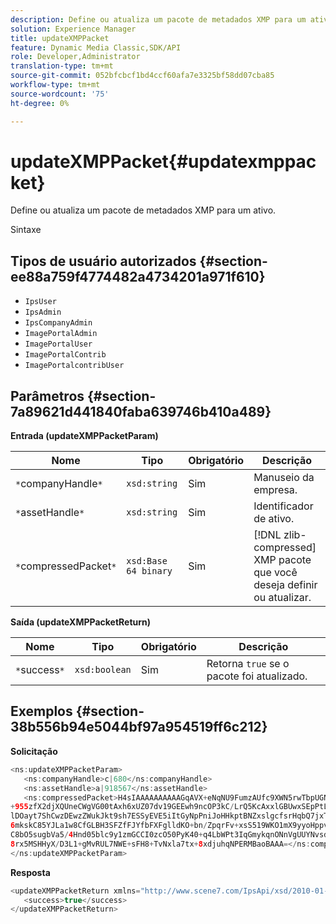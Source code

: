 ```yaml
---
description: Define ou atualiza um pacote de metadados XMP para um ativo.
solution: Experience Manager
title: updateXMPPacket
feature: Dynamic Media Classic,SDK/API
role: Developer,Administrator
translation-type: tm+mt
source-git-commit: 052bfcbcf1bd4ccf60afa7e3325bf58dd07cba85
workflow-type: tm+mt
source-wordcount: '75'
ht-degree: 0%

---
```



# updateXMPPacket{#updatexmppacket}

Define ou atualiza um pacote de metadados XMP para um ativo.

Sintaxe

## Tipos de usuário autorizados {#section-ee88a759f4774482a4734201a971f610}

* `IpsUser`
* `IpsAdmin`
* `IpsCompanyAdmin`
* `ImagePortalAdmin`
* `ImagePortalUser`
* `ImagePortalContrib`
* `ImagePortalcontribUser`

## Parâmetros {#section-7a89621d441840faba639746b410a489}

**Entrada (updateXMPPacketParam)**

| Nome | Tipo | Obrigatório | Descrição |
|---|---|---|---|
| `*`companyHandle`*` | `xsd:string` | Sim | Manuseio da empresa. |
| `*`assetHandle`*` | `xsd:string` | Sim | Identificador de ativo. |
| `*`compressedPacket`*` | `xsd:Base 64 binary` | Sim | [!DNL zlib-compressed] XMP pacote que você deseja definir ou atualizar. |

**Saída (updateXMPPacketReturn)**

| Nome | Tipo | Obrigatório | Descrição |
|---|---|---|---|
| `*`success`*` | `xsd:boolean` | Sim | Retorna `true` se o pacote foi atualizado. |

## Exemplos {#section-38b556b94e5044bf97a954519ff6c212}

**Solicitação**

```java
<ns:updateXMPPacketParam>
   <ns:companyHandle>c|680</ns:companyHandle>
   <ns:assetHandle>a|918567</ns:assetHandle>
   <ns:compressedPacket>H4sIAAAAAAAAAAGqAVX+eNqNU9FumzAUfc9XWN5rwTbpUGNBpC3RtpdqU9NOe3XABTRsU9sM8vezMUUp6qQhhDg
+955zfX2djXQUneCWgVG00tAxh6xUZ07dv19GEEwh9ncOP3kC/LrQ5KcAxxlGBUwxSEpPtLUm3NyDBeIdIghISkTuKU3qLwfzAQZkunymD8cvs5
lDOayt7ShCwzDEwzZWukJkt9sh7ESSyEVE5iItGyNpPniJoHHkptBNZxslgcfsrHqbQ7jxTkG8q5VVplbdYiFNPO0tLpRAC41IjNF1YlksGV2v2
6mkskC85YJLa1w8CfGLBH3SFZfFJYfbFXFglldKO+bn/ZpqrFv+xsS519WKO1mX9yyoHppveRXrgWTlxX9qJk0ojHG9eaBP3PtKnNaNRNJkq6lN
C8bO5sugbVa5/4Hnd05blc9y1zmGCCI0zcO50PyK40+q4LbWPt3IqGmykqnONnVgUUYNvsdfOH6wzN6C03OMd6zQb0KpSh3LPyoIWfgNKX1Vz4i
8rx5MSHHyX/D3L1+gMvRUL7NWE+sFH8+TvNxla7tx+8xdjuhqNPERMBaoBAAA=</ns:compressedPacket>
</ns:updateXMPPacketParam>
```

**Resposta**

```java
<updateXMPPacketReturn xmlns="http://www.scene7.com/IpsApi/xsd/2010-01-31">
   <success>true</success>
</updateXMPPacketReturn>
```


